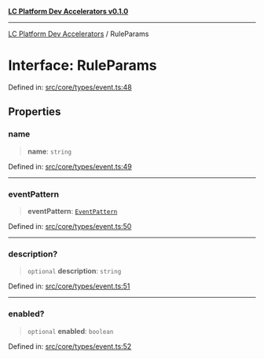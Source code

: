 [**LC Platform Dev Accelerators v0.1.0**](../README.md)

***

[LC Platform Dev Accelerators](../globals.md) / RuleParams

# Interface: RuleParams

Defined in: [src/core/types/event.ts:48](https://github.com/stainedhead/lc-platform-dev-accelerators/blob/12c3626979e745866113de19cb4bb33222f28139/src/core/types/event.ts#L48)

## Properties

### name

> **name**: `string`

Defined in: [src/core/types/event.ts:49](https://github.com/stainedhead/lc-platform-dev-accelerators/blob/12c3626979e745866113de19cb4bb33222f28139/src/core/types/event.ts#L49)

***

### eventPattern

> **eventPattern**: [`EventPattern`](EventPattern.md)

Defined in: [src/core/types/event.ts:50](https://github.com/stainedhead/lc-platform-dev-accelerators/blob/12c3626979e745866113de19cb4bb33222f28139/src/core/types/event.ts#L50)

***

### description?

> `optional` **description**: `string`

Defined in: [src/core/types/event.ts:51](https://github.com/stainedhead/lc-platform-dev-accelerators/blob/12c3626979e745866113de19cb4bb33222f28139/src/core/types/event.ts#L51)

***

### enabled?

> `optional` **enabled**: `boolean`

Defined in: [src/core/types/event.ts:52](https://github.com/stainedhead/lc-platform-dev-accelerators/blob/12c3626979e745866113de19cb4bb33222f28139/src/core/types/event.ts#L52)

